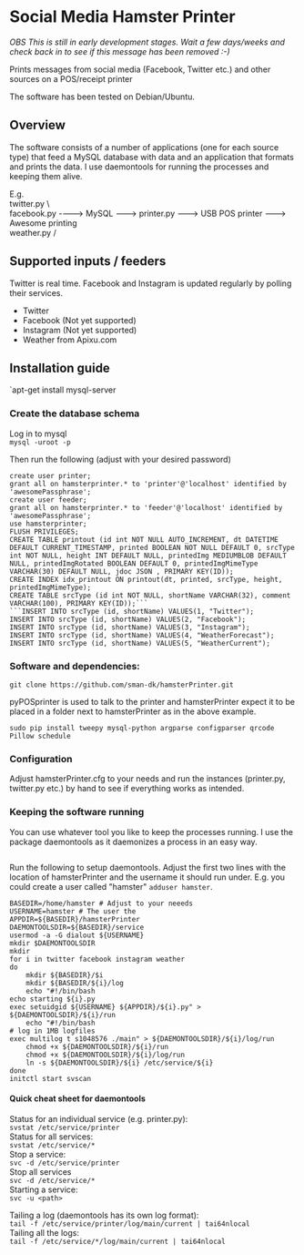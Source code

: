 # Social Media Hamster Printer
*OBS This is still in early development stages. Wait a few days/weeks and check back in to see if this message has been removed :-)*

Prints messages from social media (Facebook, Twitter etc.) and other sources on a POS/receipt printer

The software has been tested on Debian/Ubuntu.

## Overview

The software consists of a number of applications (one for each source type) that feed a MySQL database with data and an application that formats and prints the data. I use daemontools for running the processes and keeping them alive.

E.g.  
twitter.py \  
facebook.py ----> MySQL ---> printer.py  ---> USB POS printer ---> Awesome printing  
weather.py /

## Supported inputs / feeders
Twitter is real time. Facebook and Instagram is updated regularly by polling their services.
* Twitter
* Facebook (Not yet supported)
* Instagram (Not yet supported)
* Weather from Apixu.com

## Installation guide
`apt-get install mysql-server

### Create the database schema
Log in to mysql  
```mysql -uroot -p```

Then run the following (adjust with your desired password)
```CREATE DATABASE hamsterprinter CHARACTER SET utf8mb4 COLLATE utf8mb4_unicode_ci;
create user printer;
grant all on hamsterprinter.* to 'printer'@'localhost' identified by 'awesomePassphrase';
create user feeder;
grant all on hamsterprinter.* to 'feeder'@'localhost' identified by 'awesomePassphrase';
use hamsterprinter;
FLUSH PRIVILEGES;
CREATE TABLE printout (id int NOT NULL AUTO_INCREMENT, dt DATETIME DEFAULT CURRENT_TIMESTAMP, printed BOOLEAN NOT NULL DEFAULT 0, srcType int NOT NULL, height INT DEFAULT NULL, printedImg MEDIUMBLOB DEFAULT NULL, printedImgRotated BOOLEAN DEFAULT 0, printedImgMimeType VARCHAR(30) DEFAULT NULL, jdoc JSON , PRIMARY KEY(ID));
CREATE INDEX idx_printout ON printout(dt, printed, srcType, height, printedImgMimeType);
CREATE TABLE srcType (id int NOT NULL, shortName VARCHAR(32), comment VARCHAR(100), PRIMARY KEY(ID));```
```INSERT INTO srcType (id, shortName) VALUES(1, "Twitter");
INSERT INTO srcType (id, shortName) VALUES(2, "Facebook");
INSERT INTO srcType (id, shortName) VALUES(3, "Instagram");
INSERT INTO srcType (id, shortName) VALUES(4, "WeatherForecast");
INSERT INTO srcType (id, shortName) VALUES(5, "WeatherCurrent");
```

### Software and dependencies:
```git clone https://github.com/sman-dk/pyPOSprinter.git
git clone https://github.com/sman-dk/hamsterPrinter.git
```
pyPOSprinter is used to talk to the printer and hamsterPrinter expect it to be placed in a folder next to hamsterPrinter as in the above example.

```sudo apt-get install libmysqlclient-dev python-pip
sudo pip install tweepy mysql-python argparse configparser qrcode Pillow schedule
```

### Configuration ###
Adjust hamsterPrinter.cfg to your needs and run the instances (printer.py, twitter.py etc.) by hand to see if everything works as intended.

### Keeping the software running
You can use whatever tool you like to keep the processes running. I use the package daemontools as it daemonizes a process in an easy way.  
```sudo apt-get install daemontools daemontools-run
```
Run the following to setup daemontools. Adjust the first two lines with the location of hamsterPrinter and the username it should run under. E.g. you could create a user called "hamster" `adduser hamster`.

```sudo -s
BASEDIR=/home/hamster # Adjust to your neeeds
USERNAME=hamster # The user the
APPDIR=${BASEDIR}/hamsterPrinter
DAEMONTOOLSDIR=${BASEDIR}/service
usermod -a -G dialout ${USERNAME}
mkdir $DAEMONTOOLSDIR
mkdir 
for i in twitter facebook instagram weather
do
    mkdir ${BASEDIR}/$i
    mkdir ${BASEDIR/${i}/log
    echo "#!/bin/bash
echo starting ${i}.py
exec setuidgid ${USERNAME} ${APPDIR}/${i}.py" > ${DAEMONTOOLSDIR}/${i}/run
    echo "#!/bin/bash
# log in 1MB logfiles
exec multilog t s1048576 ./main" > ${DAEMONTOOLSDIR}/${i}/log/run
    chmod +x ${DAEMONTOOLSDIR}/${i}/run
    chmod +x ${DAEMONTOOLSDIR}/${i}/log/run
    ln -s ${DAEMONTOOLSDIR}/${i} /etc/service/${i}
done
initctl start svscan
```

#### Quick cheat sheet for daemontools
Status for an individual service (e.g. printer.py):  
`svstat /etc/service/printer`  
Status for all services:  
`svstat /etc/service/*`  
Stop a service:  
`svc -d /etc/service/printer`  
Stop all services  
`svc -d /etc/service/*`  
Starting a service:  
`svc -u <path>`  

Tailing a log (daemontools has its own log format):  
`tail -f /etc/service/printer/log/main/current | tai64nlocal`  
Tailing all the logs:  
`tail -f /etc/service/*/log/main/current | tai64nlocal`  
